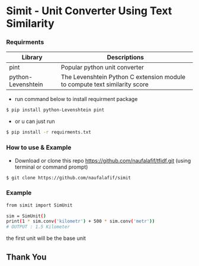 # Simit - Unit Converter Using Text Similarity

### Requirments 

| Library | Descriptions |
| ------ | ------ |
| pint | Popular python unit converter |
| python-Levenshtein  | The Levenshtein Python C extension module to compute text similarity score |

  - run command below to install requirment package
```sh
$ pip install python-Levenshtein pint
```
- or u can just run 
```sh
$ pip install -r requirments.txt
```


### How to use & Example
  - Download or clone this repo https://github.com/naufalafif/tfidf.git (using terminal or command prompt)
```sh
$ git clone https://github.com/naufalafif/simit
```

### Example

```sh
from simit import SimUnit

sim = SimUnit()
print(1 * sim.conv('kilometr') + 500 * sim.conv('metr'))
# OUTPUT : 1.5 Kilometer
```

the first unit will be the base unit

## Thank You